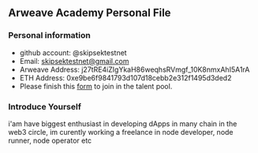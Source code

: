 ## Arweave Academy Personal File

### Personal information

- github account: @skipsektestnet
- Email: skipsektestnet@gmail.com
- Arweave Address: j27tRE4iZIgYkaH86weqhsRVmgf_10K8nmxAhI5A1rA
- ETH Address: 0xe9be6f9841793d107d18cebb2e312f1495d3ded2
- Please finish this [form](https://docs.google.com/forms/d/e/1FAIpQLSfWA5fIIcBgmRppm3jNz5vmf9Mai_QMVil-2pO4r7YKn_Zhtw/viewform?usp=sf_link) to join in the talent pool.

### Introduce Yourself
 i'am have biggest enthusiast in developing dApps in many chain in the web3 circle, im curently working a freelance in node developer, node runner, node operator etc
